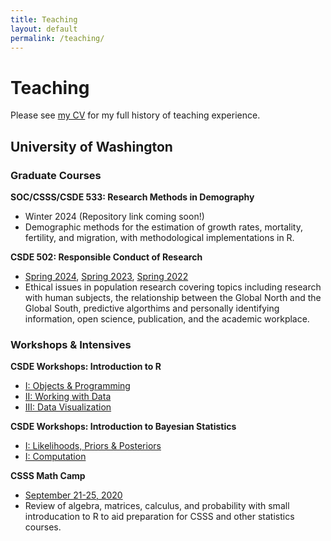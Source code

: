 ```yaml
---
title: Teaching
layout: default
permalink: /teaching/
---
```


# Teaching

Please see [my CV](https://jlgodwin.github.io/CV.pdf) for my full history of teaching experience.

## University of Washington

### Graduate Courses

**SOC/CSSS/CSDE 533: Research Methods in Demography**
  * Winter 2024 (Repository link coming soon!)
  * Demographic methods for the estimation of growth rates, mortality, fertility, and migration, with methodological implementations in R.

**CSDE 502: Responsible Conduct of Research**
  *  [Spring 2024](https://github.com/jlgodwin/CSDE502-Sp24), [Spring 2023](https://github.com/jlgodwin/CSDE502-Sp23), [Spring 2022](https://github.com/jlgodwin/CSDE502-Sp22)
  *  Ethical issues in population research covering topics including research with human subjects, the relationship between the Global North and the Global South, predictive algorthims and personally identifying information, open science, publication, and the academic workplace.

### Workshops & Intensives

**CSDE Workshops: Introduction to R**
   * [I: Objects & Programming](https://github.com/jlgodwin/Intro-to-R-I)
   * [II: Working with Data](https://github.com/jlgodwin/Intro-to-R-II)
   * [III: Data Visualization](https://github.com/jlgodwin/Intro-to-R-II)

**CSDE Workshops: Introduction to Bayesian Statistics**
   * [I: Likelihoods, Priors & Posteriors](https://github.com/jlgodwin/IntroBayesPartI)
   * [I: Computation](https://github.com/jlgodwin/IntroBayesPartII)

**CSSS Math Camp** 
   *  [September 21-25, 2020](https://github.com/jlgodwin/MathCamp)
   *  Review of algebra, matrices, calculus, and probability with small introducation to R to aid preparation for CSSS and other statistics courses. 
